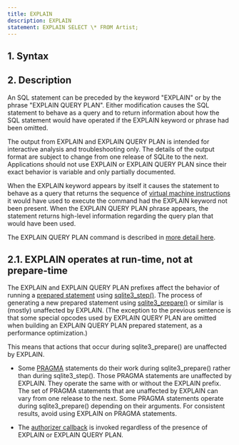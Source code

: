 ```yaml
---
title: EXPLAIN
description: EXPLAIN
statement: EXPLAIN SELECT \* FROM Artist;
---
```


## 1. Syntax

<!-- do-not-touch-svg-import: 'explain.svg' -->

## 2. Description

An SQL statement can be preceded by the keyword "EXPLAIN" or by the
phrase "EXPLAIN QUERY PLAN". Either modification causes the SQL
statement to behave as a query and to return information about how the
SQL statement would have operated if the EXPLAIN keyword or phrase had
been omitted.

The output from EXPLAIN and EXPLAIN QUERY PLAN is intended for
interactive analysis and troubleshooting only. The details of the output
format are subject to change from one release of SQLite to the next.
Applications should not use EXPLAIN or EXPLAIN QUERY PLAN since their
exact behavior is variable and only partially documented.

When the EXPLAIN keyword appears by itself it causes the statement to
behave as a query that returns the sequence of
<a href="https://www.sqlite.org/opcode.html" target="_blank">virtual
machine instructions</a> it would have used to execute the command had
the EXPLAIN keyword not been present. When the EXPLAIN QUERY PLAN phrase
appears, the statement returns high-level information regarding the
query plan that would have been used.

The EXPLAIN QUERY PLAN command is described in
<a href="https://www.sqlite.org/eqp.html" target="_blank">more detail
here</a>.

## 2.1. EXPLAIN operates at run-time, not at prepare-time

The EXPLAIN and EXPLAIN QUERY PLAN prefixes affect the behavior of
running a <a href="https://www.sqlite.org/c3ref/stmt.html"
target="_blank">prepared statement</a> using
<a href="https://www.sqlite.org/c3ref/step.html"
target="_blank">sqlite3_step()</a>. The process of generating a new
prepared statement using
<a href="https://www.sqlite.org/c3ref/prepare.html"
target="_blank">sqlite3_prepare()</a> or similar is (mostly) unaffected
by EXPLAIN. (The exception to the previous sentence is that some special
opcodes used by EXPLAIN QUERY PLAN are omitted when building an EXPLAIN
QUERY PLAN prepared statement, as a performance optimization.)

This means that actions that occur during sqlite3_prepare() are
unaffected by EXPLAIN.

- Some <a href="https://www.sqlite.org/pragma.html#syntax"
  target="_blank">PRAGMA</a> statements do their work during
  sqlite3_prepare() rather than during sqlite3_step(). Those PRAGMA
  statements are unaffected by EXPLAIN. They operate the same with or
  without the EXPLAIN prefix. The set of PRAGMA statements that are
  unaffected by EXPLAIN can vary from one release to the next. Some
  PRAGMA statements operate during sqlite3_prepare() depending on their
  arguments. For consistent results, avoid using EXPLAIN on PRAGMA
  statements.

- The <a href="https://www.sqlite.org/c3ref/set_authorizer.html"
  target="_blank">authorizer callback</a> is invoked regardless of the
  presence of EXPLAIN or EXPLAIN QUERY PLAN.
